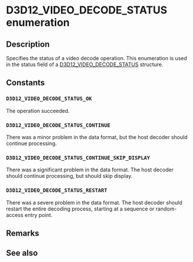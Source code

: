 # D3D12_VIDEO_DECODE_STATUS enumeration

## Description

Specifies the status of a video decode operation. This enumeration is used in the status field of a [D3D12_VIDEO_DECODE_STATUS](https://learn.microsoft.com/windows/win32/api/d3d12video/ne-d3d12video-d3d12_video_decode_status) structure.

## Constants

### `D3D12_VIDEO_DECODE_STATUS_OK`

The operation succeeded.

### `D3D12_VIDEO_DECODE_STATUS_CONTINUE`

There was a minor problem in the data format, but the host decoder should continue processing.

### `D3D12_VIDEO_DECODE_STATUS_CONTINUE_SKIP_DISPLAY`

There was a significant problem in the data format. The host decoder should continue processing, but should skip display.

### `D3D12_VIDEO_DECODE_STATUS_RESTART`

There was a severe problem in the data format. The host decoder should restart the entire decoding process, starting at a sequence or random-access entry point.

## Remarks

## See also